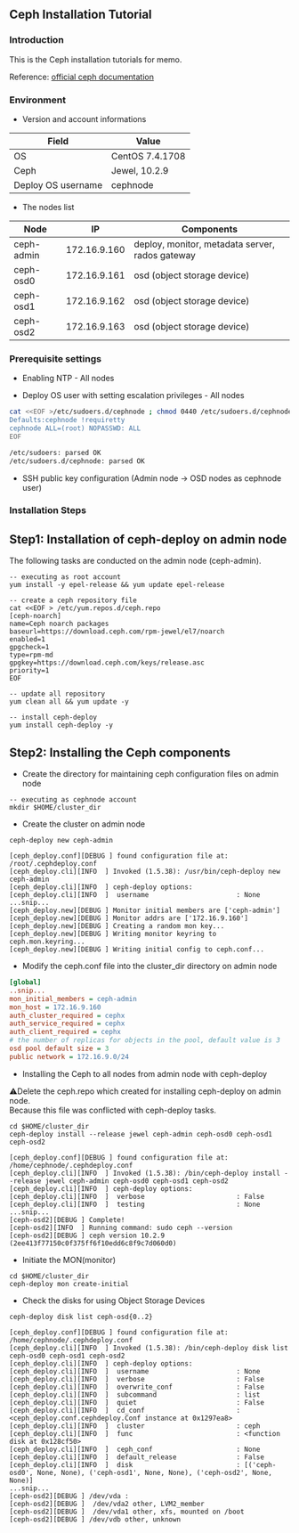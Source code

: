 ## Ceph Installation Tutorial

### Introduction
This is the Ceph installation tutorials for memo.

Reference: [official ceph documentation](http://docs.ceph.com/docs/master/)

### Environment

* Version and account informations

Field | Value
-|-
OS | CentOS 7.4.1708
Ceph | Jewel, 10.2.9
Deploy OS username | cephnode

* The nodes list

Node | IP | Components 
-|-|-
ceph-admin | 172.16.9.160 | deploy, monitor, metadata server, rados gateway
ceph-osd0 | 172.16.9.161 | osd (object storage device)
ceph-osd1 | 172.16.9.162 | osd (object storage device)
ceph-osd2 | 172.16.9.163 | osd (object storage device)

### Prerequisite settings

* Enabling NTP - All nodes

* Deploy OS user with setting escalation privileges - All nodes

```bash
cat <<EOF >/etc/sudoers.d/cephnode ; chmod 0440 /etc/sudoers.d/cephnode; visudo -c
Defaults:cephnode !requiretty
cephnode ALL=(root) NOPASSWD: ALL
EOF

/etc/sudoers: parsed OK
/etc/sudoers.d/cephnode: parsed OK

```

* SSH public key configuration (Admin node -> OSD nodes as cephnode user)

### Installation Steps

## Step1: Installation of ceph-deploy on admin node

The following tasks are conducted on the admin node (ceph-admin).

```
-- executing as root account
yum install -y epel-release && yum update epel-release

-- create a ceph repository file
cat <<EOF > /etc/yum.repos.d/ceph.repo
[ceph-noarch]
name=Ceph noarch packages
baseurl=https://download.ceph.com/rpm-jewel/el7/noarch
enabled=1
gpgcheck=1
type=rpm-md
gpgkey=https://download.ceph.com/keys/release.asc
priority=1
EOF

-- update all repository
yum clean all && yum update -y

-- install ceph-deploy
yum install ceph-deploy -y
```

## Step2: Installing the Ceph components

* Create the directory for maintaining ceph configuration files on admin node

```
-- executing as cephnode account
mkdir $HOME/cluster_dir
```

* Create the cluster on admin node

```
ceph-deploy new ceph-admin

[ceph_deploy.conf][DEBUG ] found configuration file at: /root/.cephdeploy.conf
[ceph_deploy.cli][INFO  ] Invoked (1.5.38): /usr/bin/ceph-deploy new ceph-admin
[ceph_deploy.cli][INFO  ] ceph-deploy options:
[ceph_deploy.cli][INFO  ]  username                      : None
...snip...
[ceph_deploy.new][DEBUG ] Monitor initial members are ['ceph-admin']
[ceph_deploy.new][DEBUG ] Monitor addrs are ['172.16.9.160']
[ceph_deploy.new][DEBUG ] Creating a random mon key...
[ceph_deploy.new][DEBUG ] Writing monitor keyring to ceph.mon.keyring...
[ceph_deploy.new][DEBUG ] Writing initial config to ceph.conf...
```

* Modify the ceph.conf file into the cluster_dir directory on admin node

```ini
[global]
..snip...
mon_initial_members = ceph-admin
mon_host = 172.16.9.160
auth_cluster_required = cephx
auth_service_required = cephx
auth_client_required = cephx
# the number of replicas for objects in the pool, default value is 3
osd pool default size = 3
public network = 172.16.9.0/24
```

* Installing the Ceph to all nodes from admin node with ceph-deploy

:warning:Delete the ceph.repo which created for installing ceph-deploy on admin node. <br/>
Because this file was conflicted with ceph-deploy tasks.
```
cd $HOME/cluster_dir
ceph-deploy install --release jewel ceph-admin ceph-osd0 ceph-osd1 ceph-osd2

[ceph_deploy.conf][DEBUG ] found configuration file at: /home/cephnode/.cephdeploy.conf
[ceph_deploy.cli][INFO  ] Invoked (1.5.38): /bin/ceph-deploy install --release jewel ceph-admin ceph-osd0 ceph-osd1 ceph-osd2
[ceph_deploy.cli][INFO  ] ceph-deploy options:
[ceph_deploy.cli][INFO  ]  verbose                       : False
[ceph_deploy.cli][INFO  ]  testing                       : None
...snip...
[ceph-osd2][DEBUG ] Complete!
[ceph-osd2][INFO  ] Running command: sudo ceph --version
[ceph-osd2][DEBUG ] ceph version 10.2.9 (2ee413f77150c0f375ff6f10edd6c8f9c7d060d0)
```

* Initiate the MON(monitor)

```
cd $HOME/cluster_dir
ceph-deploy mon create-initial
```

* Check the disks for using Object Storage Devices

```
ceph-deploy disk list ceph-osd{0..2}

[ceph_deploy.conf][DEBUG ] found configuration file at: /home/cephnode/.cephdeploy.conf
[ceph_deploy.cli][INFO  ] Invoked (1.5.38): /bin/ceph-deploy disk list ceph-osd0 ceph-osd1 ceph-osd2
[ceph_deploy.cli][INFO  ] ceph-deploy options:
[ceph_deploy.cli][INFO  ]  username                      : None
[ceph_deploy.cli][INFO  ]  verbose                       : False
[ceph_deploy.cli][INFO  ]  overwrite_conf                : False
[ceph_deploy.cli][INFO  ]  subcommand                    : list
[ceph_deploy.cli][INFO  ]  quiet                         : False
[ceph_deploy.cli][INFO  ]  cd_conf                       : <ceph_deploy.conf.cephdeploy.Conf instance at 0x1297ea8>
[ceph_deploy.cli][INFO  ]  cluster                       : ceph
[ceph_deploy.cli][INFO  ]  func                          : <function disk at 0x128cf50>
[ceph_deploy.cli][INFO  ]  ceph_conf                     : None
[ceph_deploy.cli][INFO  ]  default_release               : False
[ceph_deploy.cli][INFO  ]  disk                          : [('ceph-osd0', None, None), ('ceph-osd1', None, None), ('ceph-osd2', None, None)]
...snip...
[ceph-osd2][DEBUG ] /dev/vda :
[ceph-osd2][DEBUG ]  /dev/vda2 other, LVM2_member
[ceph-osd2][DEBUG ]  /dev/vda1 other, xfs, mounted on /boot
[ceph-osd2][DEBUG ] /dev/vdb other, unknown
```


